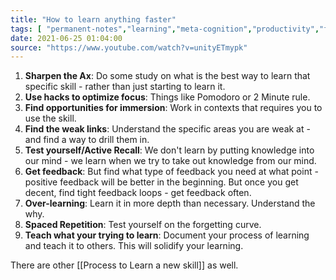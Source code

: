 ```yaml
---
title: "How to learn anything faster"
tags: [ "permanent-notes","learning","meta-cognition","productivity","framework" ]
date: 2021-06-25 01:04:00
source: "https://www.youtube.com/watch?v=unityETmypk"
---
```


1. **Sharpen the Ax**: Do some study on what is the best way to learn that specific skill - rather than just starting to learn it.
1. **Use hacks to optimize focus**: Things like Pomodoro or 2 Minute rule.
1. **Find opportunities for immersion**: Work in contexts that requires you to use the skill.
1. **Find the weak links**: Understand the specific areas you are weak at - and find a way to drill them in.
1. **Test yourself/Active Recall**: We don't learn by putting knowledge into our mind - we learn when we try to take out knowledge from our mind.
1. **Get feedback**: But find what type of feedback you need at what point - positive feedback will be better in the beginning. But once you get decent, find tight feedback loops - get feedback often.
1. **Over-learning**: Learn it in more depth than necessary. Understand the why.
1. **Spaced Repetition**: Test yourself on the forgetting curve. 
1. **Teach what your trying to learn**: Document your process of learning and teach it to others. This will solidify your learning.

There are other [[Process to Learn a new skill]] as well.